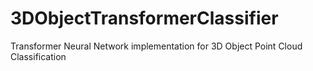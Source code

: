 # 3DObjectTransformerClassifier
Transformer Neural Network implementation for 3D Object Point Cloud Classification
